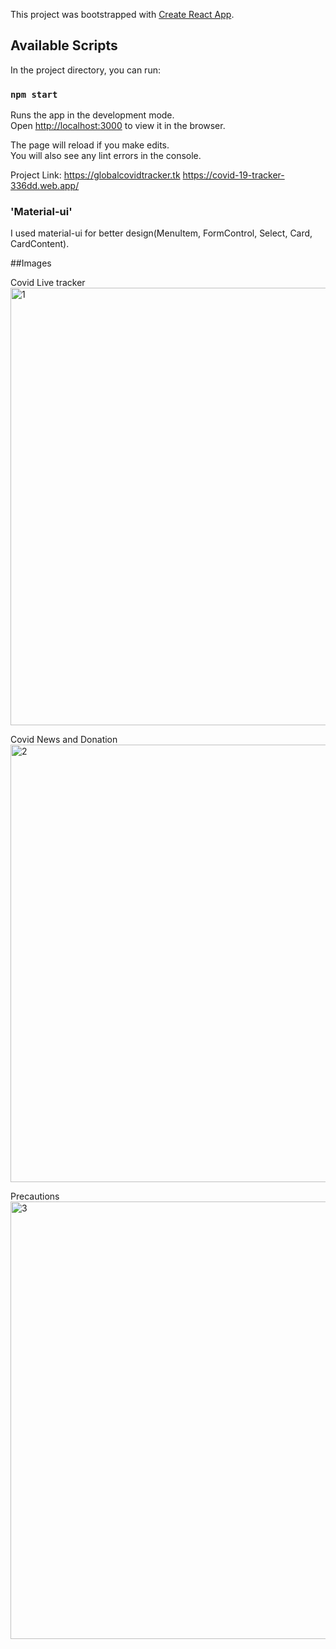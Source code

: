 This project was bootstrapped with [Create React App](https://github.com/facebook/create-react-app).

## Available Scripts

In the project directory, you can run:

### `npm start`

Runs the app in the development mode.<br />
Open [http://localhost:3000](http://localhost:3000) to view it in the browser.

The page will reload if you make edits.<br />
You will also see any lint errors in the console.

Project Link:
https://globalcovidtracker.tk
https://covid-19-tracker-336dd.web.app/

### 'Material-ui'
I used material-ui for better design(MenuItem, FormControl, Select, Card, CardContent).


##Images

Covid Live tracker<br />
<img width="700" alt="1" src="https://user-images.githubusercontent.com/62012634/177739434-3889b2cc-dac6-4f95-aeeb-0f6a175b63e1.png">

Covid News and Donation<br />
<img width="700" alt="2" src="https://user-images.githubusercontent.com/62012634/177739513-8a501eb1-872c-4fe8-b1e1-584eaa6c723b.png">

Precautions<br />
<img width="700" alt="3" src="https://user-images.githubusercontent.com/62012634/177739568-69b2899e-fa56-4ac4-825d-09e01d1d3d6b.png">


